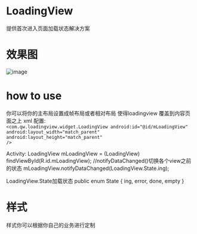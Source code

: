 # LoadingView
提供首次进入页面加载状态解决方案

# 效果图
![image](http://img.blog.csdn.net/20160329110427080)

# how to use
你可以将你的主布局设置成帧布局或者相对布局 使得loadingview 覆盖到内容页面之上
xml 配置:
<code>
    <com.qw.loadingview.widget.LoadingView
        android:id="@id/mLoadingView"
        android:layout_width="match_parent"
        android:layout_height="match_parent" />
</code>


Activity:
LoadingView mLoadingView = (LoadingView) findViewById(R.id.mLoadingView);
//notifyDataChanged()切换各个view之前的状态
mLoadingView.notifyDataChanged(LoadingView.State.ing);

LoadingView.State加载状态
public enum State {
        ing, error, done, empty
}
# 样式
样式你可以根据你自己的业务进行定制
